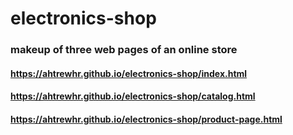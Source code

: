 # electronics-shop

### makeup of three web pages of an online store
#### https://ahtrewhr.github.io/electronics-shop/index.html
#### https://ahtrewhr.github.io/electronics-shop/catalog.html
#### https://ahtrewhr.github.io/electronics-shop/product-page.html
